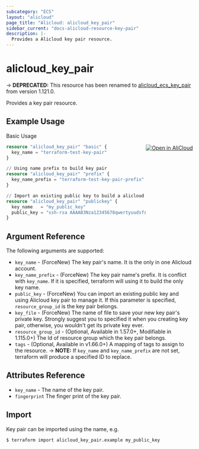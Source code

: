 ```yaml
---
subcategory: "ECS"
layout: "alicloud"
page_title: "Alicloud: alicloud_key_pair"
sidebar_current: "docs-alicloud-resource-key-pair"
description: |-
  Provides a Alicloud key pair resource.
---
```


# alicloud\_key\_pair

-> **DEPRECATED:** This resource has been renamed to [alicloud_ecs_key_pair](https://www.terraform.io/docs/providers/alicloud/r/ecs_key_pair) from version 1.121.0.

Provides a key pair resource.

## Example Usage
<div class="oics-button" style="float: right;margin: 0 0 -40px 0;">
  <a href="https://api.aliyun.com/api-tools/terraform?resource=alicloud_key_pair&exampleId=7931dca7-4723-31fb-458a-ca3f606ca1f05d501579&activeTab=example&spm=docs.r.key_pair.0.7931dca747" target="_blank">
    <img alt="Open in AliCloud" src="https://img.alicdn.com/imgextra/i1/O1CN01hjjqXv1uYUlY56FyX_!!6000000006049-55-tps-254-36.svg" style="max-height: 44px; margin: 32px auto; max-width: 100%;">
  </a>
</div>

Basic Usage

```terraform
resource "alicloud_key_pair" "basic" {
  key_name = "terraform-test-key-pair"
}

// Using name prefix to build key pair
resource "alicloud_key_pair" "prefix" {
  key_name_prefix = "terraform-test-key-pair-prefix"
}

// Import an existing public key to build a alicloud key pair
resource "alicloud_key_pair" "publickey" {
  key_name   = "my_public_key"
  public_key = "ssh-rsa AAAAB3Nza12345678qwertyuudsfsg"
}
```
## Argument Reference

The following arguments are supported:

* `key_name` - (ForceNew) The key pair's name. It is the only in one Alicloud account.
* `key_name_prefix` - (ForceNew) The key pair name's prefix. It is conflict with `key_name`. If it is specified, terraform will using it to build the only key name.
* `public_key` - (ForceNew) You can import an existing public key and using Alicloud key pair to manage it. If this parameter is specified, `resource_group_id` is the key pair belongs.
* `key_file` - (ForceNew) The name of file to save your new key pair's private key. Strongly suggest you to specified it when you creating key pair, otherwise, you wouldn't get its private key ever.
* `resource_group_id` - (Optional, Available in 1.57.0+, Modifiable in 1.115.0+) The Id of resource group which the key pair belongs.
* `tags` - (Optional, Available in v1.66.0+) A mapping of tags to assign to the resource.
-> **NOTE:** If `key_name` and `key_name_prefix` are not set, terraform will produce a specified ID to replace.

## Attributes Reference

* `key_name` - The name of the key pair.
* `fingerprint` The finger print of the key pair.

## Import

Key pair can be imported using the name, e.g.

```shell
$ terraform import alicloud_key_pair.example my_public_key
```
